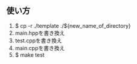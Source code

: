 ## 使い方
1. $ cp -r ./template ./${new_name_of_directory}
2. main.hppを書き換え
3. test.cppを書き換え
4. main.cppを書き換え
5. $ make test
